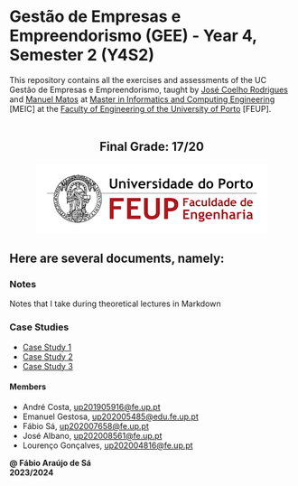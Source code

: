 # Gestão de Empresas e Empreendorismo (GEE) - Year 4, Semester 2 (Y4S2)

This repository contains all the exercises and assessments of the UC Gestão de Empresas e Empreendorismo, taught by [José Coelho Rodrigues](https://sigarra.up.pt/feup/pt/func_geral.formview?p_codigo=415643) and [Manuel Matos](https://sigarra.up.pt/feup/pt/func_geral.formview?p_codigo=703963) at [Master in Informatics and Computing Engineering](https://sigarra.up.pt/feup/pt/cur_geral.cur_view?pv_curso_id=22862) [MEIC] at the [Faculty of Engineering of the University of Porto](https://sigarra.up.pt/feup/pt/web_page.Inicial) [FEUP]. <br> <br>

<h2 align = "center" >Final Grade: 17/20</h2>
<p align = "center" >
  <img 
       title = "FEUP logo"
       src = "Images//FEUP_Logo.png" 
       alt = "FEUP Logo"  
       />
</p>

## Here are several documents, namely:

### Notes

Notes that I take during theoretical lectures in Markdown <br>

### Case Studies

- [Case Study 1](./Project/Case1/)
- [Case Study 2](./Project/Case2/)
- [Case Study 3](./Project/Case3/)

#### Members

- André Costa, up201905916@fe.up.pt
- Emanuel Gestosa, up202005485@edu.fe.up.pt
- Fábio Sá, up202007658@fe.up.pt
- José Albano, up202008561@fe.up.pt
- Lourenço Gonçalves, up202004816@fe.up.pt

**@ Fábio Araújo de Sá** <br>
**2023/2024**
